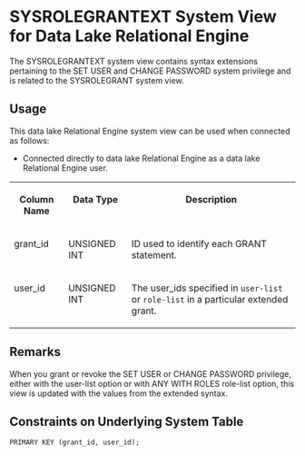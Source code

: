 <!-- loioa43fa8fb84f21015a0c69a92f5590bc6 -->

# SYSROLEGRANTEXT System View for Data Lake Relational Engine

The SYSROLEGRANTEXT system view contains syntax extensions pertaining to the SET USER and CHANGE PASSWORD system privilege and is related to the SYSROLEGRANT system view.



<a name="loioa43fa8fb84f21015a0c69a92f5590bc6__section_v1w_qbq_b4b"/>

## Usage

This data lake Relational Engine system view can be used when connected as follows:

-   Connected directly to data lake Relational Engine as a data lake Relational Engine user.


<table>
<tr>
<th valign="top">

Column Name

</th>
<th valign="top">

Data Type

</th>
<th valign="top">

Description

</th>
</tr>
<tr>
<td valign="top">

grant\_id

</td>
<td valign="top">

UNSIGNED INT

</td>
<td valign="top">

ID used to identify each GRANT statement.

</td>
</tr>
<tr>
<td valign="top">

user\_id

</td>
<td valign="top">

UNSIGNED INT

</td>
<td valign="top">

The user\_ids specified in `user-list` or `role-list` in a particular extended grant.

</td>
</tr>
</table>



## Remarks

When you grant or revoke the SET USER or CHANGE PASSWORD privilege, either with the user-list option or with ANY WITH ROLES role-list option, this view is updated with the values from the extended syntax.



## Constraints on Underlying System Table

```
PRIMARY KEY (grant_id, user_id);
```


